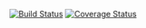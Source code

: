 [![Build Status](https://travis-ci.org/mmmpa/yorisoi.svg)](https://travis-ci.org/mmmpa/yorisoi)
[![Coverage Status](https://coveralls.io/repos/mmmpa/yorisoi/badge.svg)](https://coveralls.io/r/mmmpa/yorisoi)
